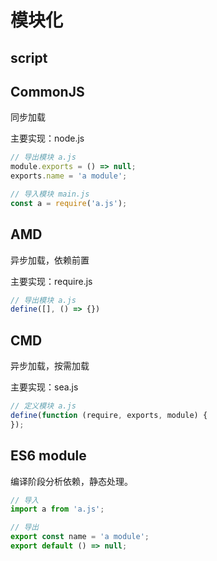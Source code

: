 # 模块化

## script

## CommonJS

同步加载

主要实现：node.js

```js
// 导出模块 a.js
module.exports = () => null;
exports.name = 'a module';

// 导入模块 main.js
const a = require('a.js');
```

## AMD

异步加载，依赖前置

主要实现：require.js

```js
// 导出模块 a.js
define([], () => {})
```

## CMD

异步加载，按需加载

主要实现：sea.js

```js
// 定义模块 a.js
define(function (require, exports, module) {
});
```

## ES6 module

编译阶段分析依赖，静态处理。

```js
// 导入
import a from 'a.js';

// 导出
export const name = 'a module';
export default () => null;
```
